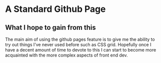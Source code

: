# A Standard Github Page

## What I hope to gain from this
The main aim of using the github pages feature is to give me the ability to try out things I've never used before such as CSS grid. Hopefully once I have a decent amount of time to devote to this I can start to become more acquainted with the more complex aspects of front end dev.
